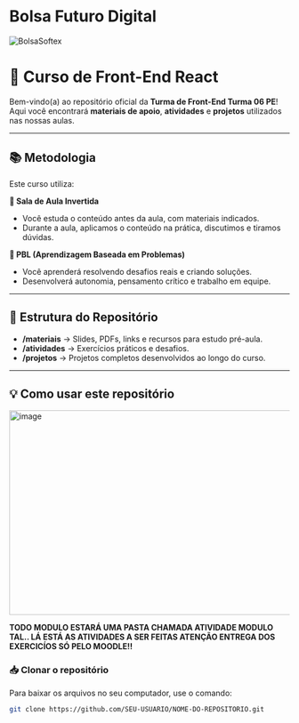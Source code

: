 # Bolsa Futuro Digital
![BolsaSoftex](https://github.com/user-attachments/assets/fc5fbf64-c65a-49da-a86e-8f5bcd397cd2)
# 🚀 Curso de Front-End React

Bem-vindo(a) ao repositório oficial da **Turma de Front-End Turma 06 PE**!  
Aqui você encontrará **materiais de apoio**, **atividades** e **projetos** utilizados nas nossas aulas.

---

## 📚 Metodologia

Este curso utiliza:

**📖 Sala de Aula Invertida**  
- Você estuda o conteúdo antes da aula, com materiais indicados.  
- Durante a aula, aplicamos o conteúdo na prática, discutimos e tiramos dúvidas.

**🧠 PBL (Aprendizagem Baseada em Problemas)**  
- Você aprenderá resolvendo desafios reais e criando soluções.  
- Desenvolverá autonomia, pensamento crítico e trabalho em equipe.

---

## 📂 Estrutura do Repositório

- **/materiais** → Slides, PDFs, links e recursos para estudo pré-aula.  
- **/atividades** → Exercícios práticos e desafios.  
- **/projetos** → Projetos completos desenvolvidos ao longo do curso.  

---

## 💡 Como usar este repositório
<img width="621" height="368" alt="image" src="https://github.com/user-attachments/assets/fd592f2c-7054-4027-852a-a7dee0c53e38" /> <BR>
<p><strong>TODO MODULO ESTARÁ UMA PASTA CHAMADA ATIVIDADE MODULO TAL.. LÁ ESTÁ AS ATIVIDADES A SER FEITAS
ATENÇÃO ENTREGA DOS EXERCICÍOS SÓ PELO MOODLE!!</strong></p>


### 📥 Clonar o repositório

Para baixar os arquivos no seu computador, use o comando:

```bash
git clone https://github.com/SEU-USUARIO/NOME-DO-REPOSITORIO.git

